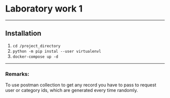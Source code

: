 # Laboratory work 1

---
## Installation
1. `cd /project_directory`
2. `python -m pip instal --user virtualenvl`
3. `docker-compose up -d`

---
### Remarks:
To use postman collection to get any record you have to 
pass to request user or category ids, which are generated every time randomly.

